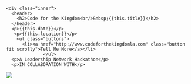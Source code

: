 <section id="banner">

  <!--
    ".inner" is set up as an inline-block so it automatically expands
    in both directions to fit whatever's inside it. This means it won't
    automatically wrap lines, so be sure to use line breaks where
    appropriate (<br />).
  -->
    <div class="inner">
      <header>
        <h2>Code for the Kingdom<br/>&nbsp;{{this.title}}</h2>
      </header>
      <p>{{this.date}}</p>
       <p>{{this.location}}</p> 
        <ul class="buttons">
          <li><a href="http://www.codeforthekingdomla.com" class="button fit scrolly">Tell Me More</a></li>
                  </ul>                 
      <p>A Leadership Network Hackathon</p>
      <p>IN COLLABORATION WITH</p>
<a href="https://indigitous.org/c4tk-project/" target="_blank">
<img style="max-width:100%"  src="{{assets}}/images/sponsors/{{this.logo}}"/>
  </a>
    </div>

</section>
